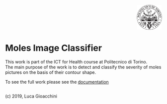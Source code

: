<p align="right">
<img src="fig/polito.png" alt="Logo" width="80" height="80">
</p>

#  Moles Image Classifier
This work is part of the ICT for Health course at Politecnico di Torino.  
The main purpose of the work is to detect and classify the severity of moles pictures on the basis of their contour shape.

To see the full work please see the [documentation](https://github.com/lucagioacchini/moles-img-classifier/tree/master/docs/moles.pdf)


## 
(c) 2019, Luca Gioacchini

